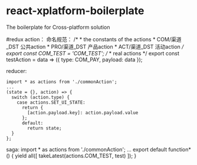 # react-xplatform-boilerplate
The boilerplate for Cross-platform solution

#redux
  action：
    命名规范：
    /*
    * the constants of the actions
    * COM/渠道_DST   公共action
    * PRO/渠道_DST   产品action
    * ACT/渠道_DST   活动action
    */
    export const COM_TEST = 'COM_TEST';
    /*
    * real actions
    */
    export const testAction = data => ({ type: COM_PAY, payload: data });


  reducer:

    import * as actions from './commonAction';
    ...
    (state = {}, action) => {
      switch (action.type) {
        case actions.SET_UI_STATE:
          return {
            [action.payload.key]: action.payload.value
          };
          default:
            return state;
      }
    };


  saga:
    import * as actions from './commonAction';
    ...
    export default function* () {
      yield all([
        takeLatest(actions.COM_TEST, test)
      ]);
    }
